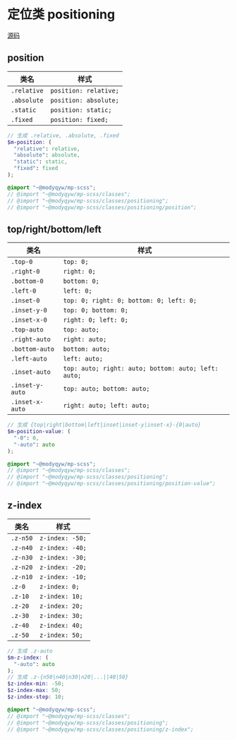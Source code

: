 # 定位类 positioning

[源码](https://github.com/ModyQyW/mp-scss/blob/main/classes/positioning)

## position

|类名|样式|
|---|---|
|`.relative`|`position: relative;`|
|`.absolute`|`position: absolute;`|
|`.static`|`position: static;`|
|`.fixed`|`position: fixed;`|

```scss
// 生成 .relative, .absolute, .fixed
$m-position: (
  "relative": relative,
  "absolute": absolute,
  "static": static,
  "fixed": fixed
);

@import "~@modyqyw/mp-scss";
// @import "~@modyqyw/mp-scss/classes";
// @import "~@modyqyw/mp-scss/classes/positioning";
// @import "~@modyqyw/mp-scss/classes/positioning/position";
```

## top/right/bottom/left

|类名|样式|
|---|---|
|`.top-0`|`top: 0;`|
|`.right-0`|`right: 0;`|
|`.bottom-0`|`bottom: 0;`|
|`.left-0`|`left: 0;`|
|`.inset-0`|`top: 0; right: 0; bottom: 0; left: 0;`|
|`.inset-y-0`|`top: 0; bottom: 0;`|
|`.inset-x-0`|`right: 0; left: 0;`|
|`.top-auto`|`top: auto;`|
|`.right-auto`|`right: auto;`|
|`.bottom-auto`|`bottom: auto;`|
|`.left-auto`|`left: auto;`|
|`.inset-auto`|`top: auto; right: auto; bottom: auto; left: auto;`|
|`.inset-y-auto`|`top: auto; bottom: auto;`|
|`.inset-x-auto`|`right: auto; left: auto;`|

```scss
// 生成 {top|right|bottom|left|inset|inset-y|inset-x}-{0|auto}
$m-position-value: (
  "-0": 0,
  "-auto": auto
);

@import "~@modyqyw/mp-scss";
// @import "~@modyqyw/mp-scss/classes";
// @import "~@modyqyw/mp-scss/classes/positioning";
// @import "~@modyqyw/mp-scss/classes/positioning/position-value";
```

## z-index

|类名|样式|
|---|---|
|`.z-n50`|`z-index: -50;`|
|`.z-n40`|`z-index: -40;`|
|`.z-n30`|`z-index: -30;`|
|`.z-n20`|`z-index: -20;`|
|`.z-n10`|`z-index: -10;`|
|`.z-0`|`z-index: 0;`|
|`.z-10`|`z-index: 10;`|
|`.z-20`|`z-index: 20;`|
|`.z-30`|`z-index: 30;`|
|`.z-40`|`z-index: 40;`|
|`.z-50`|`z-index: 50;`|

```scss
// 生成 .z-auto
$m-z-index: (
  "-auto": auto
);
// 生成 .z-{n50|n40|n30|n20|...||40|50}
$z-index-min: -50;
$z-index-max: 50;
$z-index-step: 10;

@import "~@modyqyw/mp-scss";
// @import "~@modyqyw/mp-scss/classes";
// @import "~@modyqyw/mp-scss/classes/positioning";
// @import "~@modyqyw/mp-scss/classes/positioning/z-index";
```
